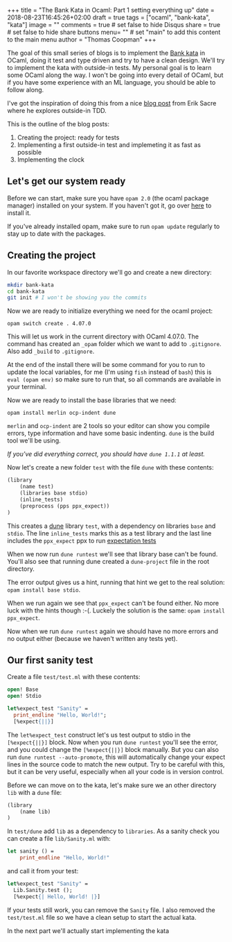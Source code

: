 +++
title = "The Bank Kata in Ocaml: Part 1 setting everything up"
date = 2018-08-23T16:45:26+02:00
draft = true
tags = ["ocaml", "bank-kata", "kata"]
image = ""
comments = true	# set false to hide Disqus
share = true	# set false to hide share buttons
menu= ""		# set "main" to add this content to the main menu
author = "Thomas Coopman"
+++

The goal of this small series of blogs is to implement the [Bank kata](https://github.com/sandromancuso/Bank-kata) in OCaml, doing it test and type driven and try to have a clean design. We'll try to implement the kata with outside-in tests. My personal goal is to learn some OCaml along the way. I won't be going into every detail of OCaml, but if you have some experience with an ML language, you should be able to follow along.

I've got the inspiration of doing this from a nice [blog post](https://medium.com/@erik.sacre/clean-architecture-through-outside-in-tdd-64a31de17ccf) from Erik Sacre where he explores outside-in TDD.

This is the outline of the blog posts:

1. Creating the project: ready for tests
2. Implementing a first outside-in test and implemeting it as fast as possible
3. Implementing the clock

## Let's get our system ready

Before we can start, make sure you have `opam 2.0` (the ocaml package manager) installed on your system. If you haven't got it, go over [here](https://opam.ocaml.org/doc/2.0/Install.html) to install it.

If you've already installed opam, make sure to run `opam update` regularly to stay up to date with the packages.

## Creating the project

In our favorite workspace directory we'll go and create a new directory:

```bash
mkdir bank-kata
cd bank-kata
git init # I won't be showing you the commits
```

Now we are ready to initialize everything we need for the ocaml project:

```
opam switch create . 4.07.0
```

This will let us work in the current directory with OCaml 4.07.0. The command has created an `_opam` folder which we want to add to `.gitignore`. Also add `_build` to `.gitignore`.

At the end of the install there will be some command for you to run to update the local variables, for me (I'm using `fish` instead of `bash`) this is `eval (opam env)` so make sure to run that, so all commands are available in your terminal.

Now we are ready to install the base libraries that we need:

```
opam install merlin ocp-indent dune
```

`merlin` and `ocp-indent` are 2 tools so your editor can show you compile errors, type information and have some basic indenting. `dune` is the build tool we'll be using.

_If you've did everything correct, you should have `dune 1.1.1` at least._

Now let's create a new folder `test` with the file `dune` with these contents:

```lisp
(library
    (name test)
    (libraries base stdio)
    (inline_tests)
    (preprocess (pps ppx_expect))
)
```

This creates a [dune](https://dune.readthedocs.io/) library `test`, with a dependency on libraries `base` and `stdio`. The line `inline_tests` marks this as a test library and the last line includes the `ppx_expect` ppx to run [expectation tests](https://github.com/janestreet/ppx_expect)

When we now run `dune runtest` we'll see that library base can't be found. You'll also see that running dune created a `dune-project` file in the root directory.

The error output gives us a hint, running that hint we get to the real solution: `opam install base stdio`.

When we run again we see that `ppx_expect` can't be found either. No more luck with the hints though :-(. Luckely the solution is the same: `opam install ppx_expect`.

Now when we run `dune runtest` again we should have no more errors and no output either (because we haven't written any tests yet).

## Our first sanity test

Create a file `test/test.ml` with these contents:

```ocaml
open! Base
open! Stdio

let%expect_test "Sanity" =
  print_endline "Hello, World!";
  [%expect{||}]
```

The `let%expect_test` construct let's us test output to stdio in the `[%expect{||}]` block. Now when you run `dune runtest` you'll see the error, and you could change the `[%expect{||}]` block manually. But you can also run `dune runtest --auto-promote`, this will automatically change your expect lines in the source code to match the new output. Try to be careful with this, but it can be very useful, especially when all your code is in version control.

Before we can move on to the kata, let's make sure we an other directory `lib` with a `dune` file:

```lisp
(library
    (name lib)
)
```

In `test/dune` add `lib` as a dependency to `libraries`. As a sanity check you can create a file `lib/Sanity.ml` with:

```ocaml
let sanity () =
    print_endline "Hello, World!"
```

and call it from your test:

```ocaml
let%expect_test "Sanity" =
  Lib.Sanity.test ();
  [%expect{| Hello, World! |}]
```

If your tests still work, you can remove the `Sanity` file.
I also removed the `test/test.ml` file so we have a clean setup to start the actual kata.

In the next part we'll actually start implementing the kata
